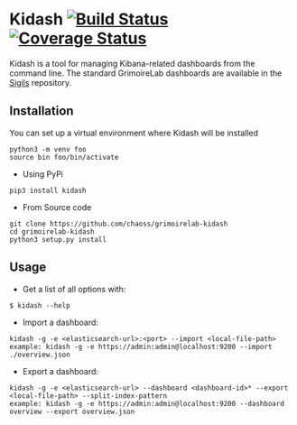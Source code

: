 # Kidash [![Build Status](https://github.com/chaoss/grimoirelab-kidash/workflows/build/badge.svg)](https://github.com/chaoss/grimoirelab-kidash/actions?query=workflow:build+branch:master+event:push) [![Coverage Status](https://img.shields.io/coveralls/chaoss/grimoirelab-kidash.svg)](https://coveralls.io/r/chaoss/grimoirelab-kidash?branch=master)

Kidash is a tool for managing Kibana-related dashboards from the command line. The standard GrimoireLab dashboards
are available in the [Sigils](https://github.com/chaoss/grimoirelab-sigils) repository.

## Installation

You can set up a virtual environment where Kidash will be installed
```
python3 -m venv foo
source bin foo/bin/activate
```

* Using PyPi
```buildoutcfg
pip3 install kidash
```

* From Source code
```buildoutcfg
git clone https://github.com/chaoss/grimoirelab-kidash
cd grimoirelab-kidash
python3 setup.py install
```

## Usage

- Get a list of all options with:
```
$ kidash --help
```

- Import a dashboard:
```buildoutcfg
kidash -g -e <elasticsearch-url>:<port> --import <local-file-path>
example: kidash -g -e https://admin:admin@localhost:9200 --import ./overview.json
```

- Export a dashboard:
```buildoutcfg
kidash -g -e <elasticsearch-url> --dashboard <dashboard-id>* --export <local-file-path> --split-index-pattern
example: kidash -g -e https://admin:admin@localhost:9200 --dashboard overview --export overview.json
```
